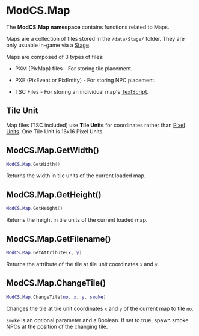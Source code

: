 # ModCS.Map

The **ModCS.Map namespace** contains functions related to Maps.

Maps are a collection of files stored in the `/data/Stage/` folder. They are only usuable in-game via a [Stage](/api/stage/).

Maps are composed of 3 types of files:

- PXM (PixMap) files - For storing tile placement.

- PXE (PixEvent or PixEntity) - For storing NPC placement.

- TSC Files - For storing an individual map's [TextScript](/api/tsc/).

## Tile Unit

Map files (TSC included) use **Tile Units** for coordinates rather than [Pixel Units](/api/objects/pixel/). One Tile Unit is 16x16 Pixel Units.

## ModCS.Map.GetWidth()

```lua
ModCS.Map.GetWidth()
```

Returns the width in tile units of the current loaded map.

## ModCS.Map.GetHeight()

```lua
ModCS.Map.GetHeight()
```

Returns the height in tile units of the current loaded map.

## ModCS.Map.GetFilename()

```lua
ModCS.Map.GetAttribute(x, y)
```

Returns the attribute of the tile at tile unit coordinates `x` and `y`.

## ModCS.Map.ChangeTile()

```lua
ModCS.Map.ChangeTile(no, x, y, smoke)
```

Changes the tile at tile unit coordinates `x` and `y` of the current map to tile `no`.

`smoke` is an optional parameter and a Boolean. If set to true, spawn smoke NPCs at the position of the changing tile.